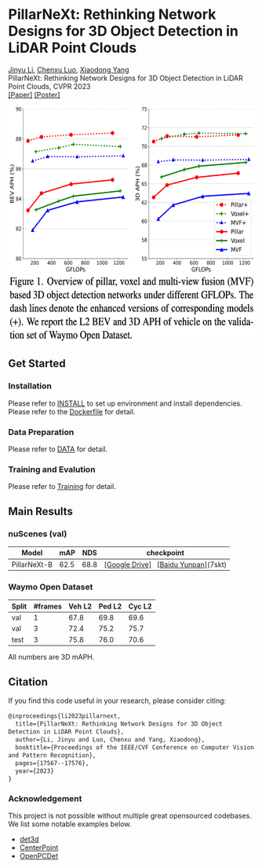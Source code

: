 # PillarNeXt: Rethinking Network Designs for 3D Object Detection in LiDAR Point Clouds


[Jinyu Li](), [Chenxu Luo](https://chenxuluo.github.io/), [Xiaodong Yang](https://xiaodongyang.org/) <br>
PillarNeXt: Rethinking Network Designs for 3D Object Detection in LiDAR Point Clouds, CVPR 2023 <br>
[[Paper]](https://arxiv.org/pdf/2305.04925.pdf) [[Poster]]() 

<p align="left"> 
 <img src='docs/teaser.png' height="480px"/> 
</p>

## Get Started

### Installation
Please refer to [INSTALL](docs/INSTALL.md) to set up environment and install dependencies. Please refer to the [Dockerfile](docker/Dockerfile) for detail.

### Data Preparation
Please refer to [DATA](docs/DATA.md) for detail. 

### Training and Evalution 
Please refer to [Training](docs/Training.md) for detail.


## Main Results
### nuScenes (val)
| Model |  mAP  |  NDS | checkpoint
| ------| -----| ---- | -------------|
 | PillarNeXt-B| 62.5 | 68.8	 | [[Google Drive]](https://drive.google.com/file/d/16abCgt-yhRGnYHQ7M259yGMO0IRYpZ8o/view?usp=drive_link)  &nbsp;&nbsp;[[Baidu Yunpan]](https://pan.baidu.com/s/1TRsjgN1ys5-mAxM70l4hog?pwd=7skt)(7skt)

### Waymo Open Dataset 
|Split | #frames | Veh L2 | Ped L2 | Cyc L2 | 
| ---------| ---------|---------|---------|---------|
| val | 1 | 67.8 | 69.8 | 69.6|
| val | 3| 72.4 | 75.2 | 75.7 |
| test| 3 | 75.8 | 76.0 | 70.6 |

All numbers are 3D mAPH. 


## Citation
 If you find this code useful in your research, please consider citing:
```
@inproceedings{li2023pillarnext,
  title={PillarNeXt: Rethinking Network Designs for 3D Object Detection in LiDAR Point Clouds},
  author={Li, Jinyu and Luo, Chenxu and Yang, Xiaodong},
  booktitle={Proceedings of the IEEE/CVF Conference on Computer Vision and Pattern Recognition},
  pages={17567--17576},
  year={2023}
}
```

### Acknowledgement
This project is not possible without multiple great opensourced codebases. We list some notable examples below.
* [det3d](https://github.com/poodarchu/Det3D)
* [CenterPoint](https://github.com/tianweiy/CenterPoint)
* [OpenPCDet](https://github.com/open-mmlab/OpenPCDet)
